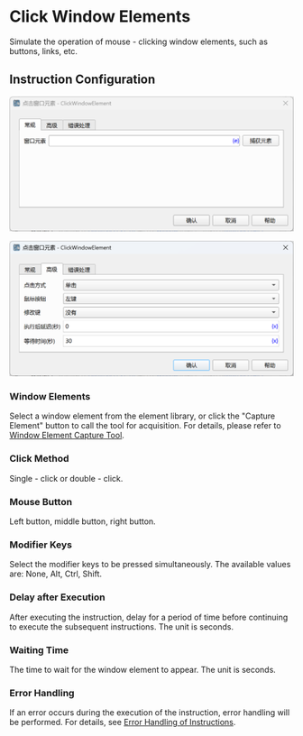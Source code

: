 # Click Window Elements

Simulate the operation of mouse - clicking window elements, such as buttons, links, etc.

## Instruction Configuration

![General Configuration Dialog Box for Clicking Window Elements](click_window_element_general_config.png)

![Advanced Configuration Dialog Box for Clicking Window Elements](click_window_element_advanced_config.png)

### Window Elements

Select a window element from the element library, or click the "Capture Element" button to call the tool for acquisition. For details, please refer to [Window Element Capture Tool](../../manual/window_element_capture_tool.md).

### Click Method

Single - click or double - click.

### Mouse Button

Left button, middle button, right button.

### Modifier Keys

Select the modifier keys to be pressed simultaneously. The available values are: None, Alt, Ctrl, Shift.

### Delay after Execution

After executing the instruction, delay for a period of time before continuing to execute the subsequent instructions. The unit is seconds.

### Waiting Time

The time to wait for the window element to appear. The unit is seconds.

### Error Handling

If an error occurs during the execution of the instruction, error handling will be performed. For details, see [Error Handling of Instructions](../../manual/error_handling.md).